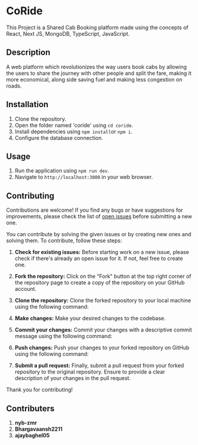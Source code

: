 # CoRide
This Project is a Shared Cab Booking platform made using the concepts of React, Next JS, MongoDB, TypeScript, JavaScript.

## Description
A web platform which revolutionizes the way users book cabs by allowing the users to share the journey with other people and split the fare, making it more economical, along side saving fuel and making less congestion on roads.

## Installation
1. Clone the repository.
2. Open the folder named 'coride' using `cd coride`.
3. Install dependencies using `npm install`or `npm i`.
4. Configure the database connection.

## Usage
1. Run the application using `npm run dev`.
2. Navigate to `http://localhost:3000` in your web browser.

## Contributing

Contributions are welcome! If you find any bugs or have suggestions for improvements, please check the list of [open issues](https:/https://github.com/Bhargavaansh2211/HOF/issues) before submitting a new one. 

You can contribute by solving the given issues or by creating new ones and solving them. To contribute, follow these steps:

1. **Check for existing issues:** Before starting work on a new issue, please check if there's already an open issue for it. If not, feel free to create one.

2. **Fork the repository:** Click on the "Fork" button at the top right corner of the repository page to create a copy of the repository on your GitHub account.

3. **Clone the repository:** Clone the forked repository to your local machine using the following command:

4. **Make changes:** Make your desired changes to the codebase.

5. **Commit your changes:** Commit your changes with a descriptive commit message using the following command:

6. **Push changes:** Push your changes to your forked repository on GitHub using the following command:

7. **Submit a pull request:** Finally, submit a pull request from your forked repository to the original repository. Ensure to provide a clear description of your changes in the pull request.

Thank you for contributing!

## Contributers
1. **nyb-zmr**
2. **Bhargavaansh2211**
3. **ajaybaghel05**
